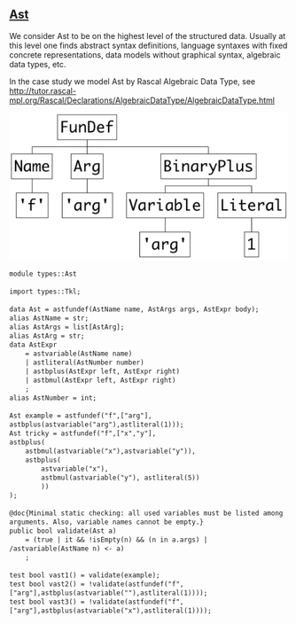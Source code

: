 ## [Ast](https://github.com/grammarware/bx-parsing/blob/master/src/types/Ast.rsc)

We consider Ast to be on the highest level of the structured data.
Usually at this level one finds abstract syntax definitions, language syntaxes
with fixed concrete representations, data models without graphical syntax,
algebraic data types, etc.

In the case study we model Ast by Rascal Algebraic Data Type, see
http://tutor.rascal-mpl.org/Rascal/Declarations/AlgebraicDataType/AlgebraicDataType.html

![Example](https://github.com/grammarware/bx-parsing/raw/master/img/Ast.png)

```
module types::Ast

import types::Tkl;

data Ast = astfundef(AstName name, AstArgs args, AstExpr body);
alias AstName = str;
alias AstArgs = list[AstArg];
alias AstArg = str;
data AstExpr
	= astvariable(AstName name)
	| astliteral(AstNumber number)
	| astbplus(AstExpr left, AstExpr right)
	| astbmul(AstExpr left, AstExpr right)
	;
alias AstNumber = int;

Ast example = astfundef("f",["arg"], astbplus(astvariable("arg"),astliteral(1)));
Ast tricky = astfundef("f",["x","y"], 
astbplus(
	astbmul(astvariable("x"),astvariable("y")),
	astbplus(
		astvariable("x"),
		astbmul(astvariable("y"), astliteral(5))
		))
);

@doc{Minimal static checking: all used variables must be listed among arguments. Also, variable names cannot be empty.}
public bool validate(Ast a)
	= (true | it && !isEmpty(n) && (n in a.args) | /astvariable(AstName n) <- a)
	;

test bool vast1() = validate(example);
test bool vast2() = !validate(astfundef("f",["arg"],astbplus(astvariable(""),astliteral(1))));
test bool vast3() = !validate(astfundef("f",["arg"],astbplus(astvariable("x"),astliteral(1))));
```

